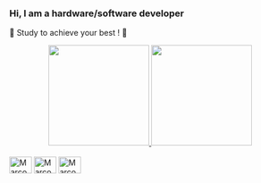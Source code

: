 ### Hi, I am a hardware/software developer

👻 Study to achieve your best ! 👻

<div align="center">
  <a href="https://github.com/Zackkz">
  <img height="180em" src="https://github-readme-stats.vercel.app/api?username=marcosgabrielsr&show_icons=true&theme=dracula&include_all_commits=true&count_private=true"/>
  <img height="180em" src="https://github-readme-stats.vercel.app/api/top-langs/?username=marcosgabrielsr&layout=compact&langs_count=7&theme=dracula"/>
</div>

<div style="display: inline-block"><br>
  <img align="center" alt="Marcos-Arduino" height="30" width="40" src="https://cdn.jsdelivr.net/gh/devicons/devicon/icons/python/python-original.svg">
  <img align="center" alt="Marcos-Arduino" height="30" width="40" src="https://cdn.jsdelivr.net/gh/devicons/devicon/icons/cplusplus/cplusplus-original.svg">
  <img align="center" alt="Marcos-Arduino" height="30" width="40" src="https://cdn.jsdelivr.net/gh/devicons/devicon/icons/arduino/arduino-original-wordmark.svg">
</div>
